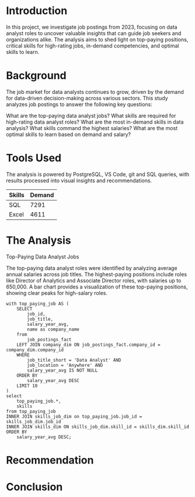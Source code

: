 # Introduction
In this project, we investigate job postings from 2023, focusing on data analyst roles to uncover valuable insights that can guide job seekers and organizations alike. The analysis aims to shed light on top-paying positions, critical skills for high-rating jobs, in-demand competencies, and optimal skills to learn.
# Background
The job market for data analysts continues to grow, driven by the demand for data-driven decision-making across various sectors. This study analyzes job postings to answer the following key questions:

What are the top-paying data analyst jobs?
What skills are required for high-rating data analyst roles?
What are the most in-demand skills in data analysis?
What skills command the highest salaries?
What are the most optimal skills to learn based on demand and salary?

# Tools Used 
The analysis is powered by PostgreSQL, VS Code, git and SQL queries, with results processed into visual insights and recommendations.

|Skills| Demand |
|------|--------|
|SQL   |7291    |
| Excel| 4611  |
# The Analysis
 Top-Paying Data Analyst Jobs

The top-paying data analyst roles were identified by analyzing average annual salaries across job titles. The highest-paying positions include roles like Director of Analytics and Associate Director roles, with salaries up to 650,000. A bar chart provides a visualization of these top-paying positions, showing clear peaks for high-salary roles.
```
with top_paying_job AS (
    SELECT
        job_id,
        job_title,
        salary_year_avg,
        name as company_name
    from
        job_postings_fact
    LEFT JOIN company_dim ON job_postings_fact.company_id = company_dim.company_id
    WHERE
        job_title_short = 'Data Analyst' AND
        job_location = 'Anywhere' AND
        salary_year_avg IS NOT NULL
    ORDER BY
        salary_year_avg DESC
    LIMIT 10
)
select 
    top_paying_job.*,
    skills
from top_paying_job
INNER JOIN skills_job_dim on top_paying_job.job_id = skills_job_dim.job_id
INNER JOIN skills_dim ON skills_job_dim.skill_id = skills_dim.skill_id
ORDER BY
    salary_year_avg DESC;
```
# Recommendation

# Conclusion
